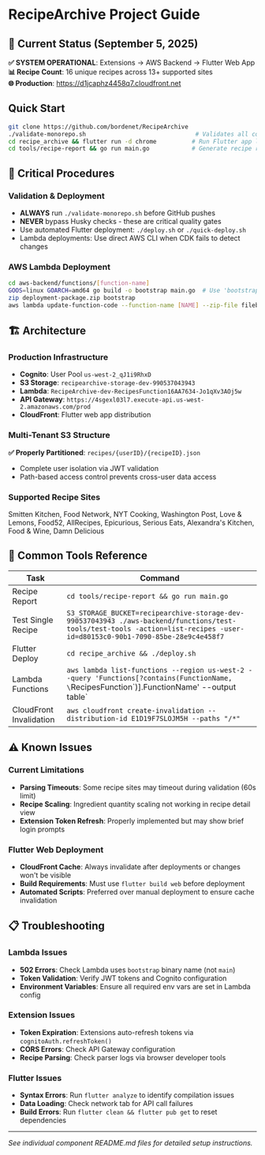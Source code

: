 # RecipeArchive Project Guide

## 🎯 Current Status (September 5, 2025)

**✅ SYSTEM OPERATIONAL**: Extensions → AWS Backend → Flutter Web App  
**📊 Recipe Count**: 16 unique recipes across 13+ supported sites  
**🌐 Production**: https://d1jcaphz4458q7.cloudfront.net

## Quick Start

```bash
git clone https://github.com/bordenet/RecipeArchive
./validate-monorepo.sh                               # Validates all components
cd recipe_archive && flutter run -d chrome          # Run Flutter app locally
cd tools/recipe-report && go run main.go            # Generate recipe report (uses .env)
```

## 🚨 Critical Procedures

### Validation & Deployment
- **ALWAYS** run `./validate-monorepo.sh` before GitHub pushes
- **NEVER** bypass Husky checks - these are critical quality gates
- Use automated Flutter deployment: `./deploy.sh` or `./quick-deploy.sh`
- Lambda deployments: Use direct AWS CLI when CDK fails to detect changes

### AWS Lambda Deployment
```bash
cd aws-backend/functions/[function-name]
GOOS=linux GOARCH=amd64 go build -o bootstrap main.go  # Use 'bootstrap' not 'main'
zip deployment-package.zip bootstrap
aws lambda update-function-code --function-name [NAME] --zip-file fileb://deployment-package.zip --region us-west-2
```

## 🏗️ Architecture

### Production Infrastructure
- **Cognito**: User Pool `us-west-2_qJ1i9RhxD`
- **S3 Storage**: `recipearchive-storage-dev-990537043943`
- **Lambda**: `RecipeArchive-dev-RecipesFunction16AA7634-Jo1qXv3AOj5w`
- **API Gateway**: `https://4sgexl03l7.execute-api.us-west-2.amazonaws.com/prod`
- **CloudFront**: Flutter web app distribution

### Multi-Tenant S3 Structure
**✅ Properly Partitioned**: `recipes/{userID}/{recipeID}.json`
- Complete user isolation via JWT validation
- Path-based access control prevents cross-user data access

### Supported Recipe Sites
Smitten Kitchen, Food Network, NYT Cooking, Washington Post, Love & Lemons, Food52, AllRecipes, Epicurious, Serious Eats, Alexandra's Kitchen, Food & Wine, Damn Delicious

## 🔧 Common Tools Reference

| Task | Command |
|------|---------|
| Recipe Report | `cd tools/recipe-report && go run main.go` |
| Test Single Recipe | `S3_STORAGE_BUCKET=recipearchive-storage-dev-990537043943 ./aws-backend/functions/test-tools/test-tools -action=list-recipes -user-id=d80153c0-90b1-7090-85be-28e9c4e458f7` |
| Flutter Deploy | `cd recipe_archive && ./deploy.sh` |
| Lambda Functions | `aws lambda list-functions --region us-west-2 --query 'Functions[?contains(FunctionName, \`RecipesFunction\`)].FunctionName' --output table` |
| CloudFront Invalidation | `aws cloudfront create-invalidation --distribution-id E1D19F7SLOJM5H --paths "/*"` |

## ⚠️ Known Issues

### Current Limitations
- **Parsing Timeouts**: Some recipe sites may timeout during validation (60s limit)
- **Recipe Scaling**: Ingredient quantity scaling not working in recipe detail view
- **Extension Token Refresh**: Properly implemented but may show brief login prompts

### Flutter Web Deployment
- **CloudFront Cache**: Always invalidate after deployments or changes won't be visible
- **Build Requirements**: Must use `flutter build web` before deployment
- **Automated Scripts**: Preferred over manual deployment to ensure cache invalidation

## 📋 Troubleshooting

### Lambda Issues
- **502 Errors**: Check Lambda uses `bootstrap` binary name (not `main`)
- **Token Validation**: Verify JWT tokens and Cognito configuration
- **Environment Variables**: Ensure all required env vars are set in Lambda config

### Extension Issues
- **Token Expiration**: Extensions auto-refresh tokens via `cognitoAuth.refreshToken()`
- **CORS Errors**: Check API Gateway configuration
- **Recipe Parsing**: Check parser logs via browser developer tools

### Flutter Issues
- **Syntax Errors**: Run `flutter analyze` to identify compilation issues
- **Data Loading**: Check network tab for API call failures
- **Build Errors**: Run `flutter clean && flutter pub get` to reset dependencies

---

*See individual component README.md files for detailed setup instructions.*
